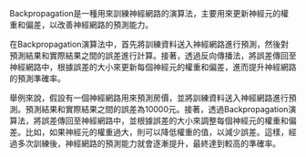 Backpropagation是一種用來訓練神經網路的演算法，主要用來更新神經元的權重和偏差，以改善神經網路的預測能力。

在Backpropagation演算法中，首先將訓練資料送入神經網路進行預測，然後對預測結果和實際結果之間的誤差進行計算。接著，透過反向傳播法，將誤差傳回至神經網路中，根據誤差的大小來更新每個神經元的權重和偏差，進而提升神經網路的預測準確率。

舉例來說，假設有一個神經網路用來預測房價，並將訓練資料送入神經網路進行預測。預測結果和實際結果之間的誤差為10000元。接著，透過Backpropagation演算法，將誤差傳回至神經網路中，並根據誤差的大小來調整每個神經元的權重和偏差。比如，如果神經元的權重過大，則可以降低權重的值，以減少誤差。這樣，經過多次訓練後，神經網路的預測能力就會逐漸提升，最終達到較高的準確率。